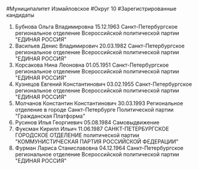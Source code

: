 #Муниципалитет
Измайловское
#Округ
10
#Зарегистрированные кандидаты
1. Бубнова Ольга Владимировна 15.12.1963
Санкт-Петербургское региональное отделение Всероссийской политической партии "ЕДИНАЯ РОССИЯ"
2. Васильев Денис Владимирович 20.03.1982
Санкт-Петербургское региональное отделение Всероссийской политической партии "ЕДИНАЯ РОССИЯ"
3. Корсакова Нина Леоновна 01.05.1951
Санкт-Петербургское региональное отделение Всероссийской политической партии "ЕДИНАЯ РОССИЯ"
4. Кузнецов Евгений Константинович 03.02.1955
Санкт-Петербургское региональное отделение Всероссийской политической партии "ЕДИНАЯ РОССИЯ"
5. Молчанов Константин Константинович 30.03.1993
Региональное отделение в городе Санкт-Петербурге Политической партии "Гражданская Платформа"
6. Русинов Илья Георгиевич 05.08.1984
Самовыдвижение
7. Фуксман Кирилл Ильич 11.06.1987
САНКТ-ПЕТЕРБУРГСКОЕ ГОРОДСКОЕ ОТДЕЛЕНИЕ политической партии "КОММУНИСТИЧЕСКАЯ ПАРТИЯ РОССИЙСКОЙ ФЕДЕРАЦИИ"
8. Фурман Лариса Станиславовна 04.12.1964
Санкт-Петербургское региональное отделение Всероссийской политической партии "ЕДИНАЯ РОССИЯ"
